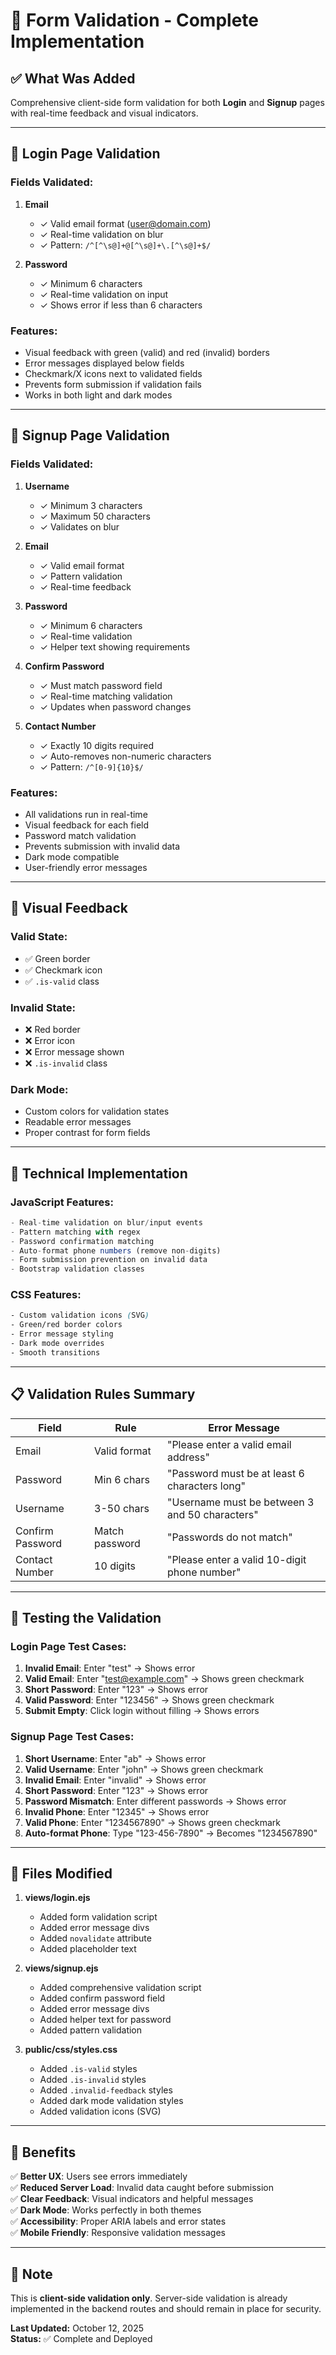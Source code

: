 # 📝 Form Validation - Complete Implementation

## ✅ What Was Added

Comprehensive client-side form validation for both **Login** and **Signup** pages with real-time feedback and visual indicators.

---

## 🔐 Login Page Validation

### Fields Validated:

1. **Email**

   - ✓ Valid email format (user@domain.com)
   - ✓ Real-time validation on blur
   - ✓ Pattern: `/^[^\s@]+@[^\s@]+\.[^\s@]+$/`

2. **Password**
   - ✓ Minimum 6 characters
   - ✓ Real-time validation on input
   - ✓ Shows error if less than 6 characters

### Features:

- Visual feedback with green (valid) and red (invalid) borders
- Error messages displayed below fields
- Checkmark/X icons next to validated fields
- Prevents form submission if validation fails
- Works in both light and dark modes

---

## 📝 Signup Page Validation

### Fields Validated:

1. **Username**

   - ✓ Minimum 3 characters
   - ✓ Maximum 50 characters
   - ✓ Validates on blur

2. **Email**

   - ✓ Valid email format
   - ✓ Pattern validation
   - ✓ Real-time feedback

3. **Password**

   - ✓ Minimum 6 characters
   - ✓ Real-time validation
   - ✓ Helper text showing requirements

4. **Confirm Password**

   - ✓ Must match password field
   - ✓ Real-time matching validation
   - ✓ Updates when password changes

5. **Contact Number**
   - ✓ Exactly 10 digits required
   - ✓ Auto-removes non-numeric characters
   - ✓ Pattern: `/^[0-9]{10}$/`

### Features:

- All validations run in real-time
- Visual feedback for each field
- Password match validation
- Prevents submission with invalid data
- Dark mode compatible
- User-friendly error messages

---

## 🎨 Visual Feedback

### Valid State:

- ✅ Green border
- ✅ Checkmark icon
- ✅ `.is-valid` class

### Invalid State:

- ❌ Red border
- ❌ Error icon
- ❌ Error message shown
- ❌ `.is-invalid` class

### Dark Mode:

- Custom colors for validation states
- Readable error messages
- Proper contrast for form fields

---

## 🔧 Technical Implementation

### JavaScript Features:

```javascript
- Real-time validation on blur/input events
- Pattern matching with regex
- Password confirmation matching
- Auto-format phone numbers (remove non-digits)
- Form submission prevention on invalid data
- Bootstrap validation classes
```

### CSS Features:

```css
- Custom validation icons (SVG)
- Green/red border colors
- Error message styling
- Dark mode overrides
- Smooth transitions
```

---

## 📋 Validation Rules Summary

| Field            | Rule           | Error Message                                  |
| ---------------- | -------------- | ---------------------------------------------- |
| Email            | Valid format   | "Please enter a valid email address"           |
| Password         | Min 6 chars    | "Password must be at least 6 characters long"  |
| Username         | 3-50 chars     | "Username must be between 3 and 50 characters" |
| Confirm Password | Match password | "Passwords do not match"                       |
| Contact Number   | 10 digits      | "Please enter a valid 10-digit phone number"   |

---

## 🧪 Testing the Validation

### Login Page Test Cases:

1. **Invalid Email**: Enter "test" → Shows error
2. **Valid Email**: Enter "test@example.com" → Shows green checkmark
3. **Short Password**: Enter "123" → Shows error
4. **Valid Password**: Enter "123456" → Shows green checkmark
5. **Submit Empty**: Click login without filling → Shows errors

### Signup Page Test Cases:

1. **Short Username**: Enter "ab" → Shows error
2. **Valid Username**: Enter "john" → Shows green checkmark
3. **Invalid Email**: Enter "invalid" → Shows error
4. **Short Password**: Enter "123" → Shows error
5. **Password Mismatch**: Enter different passwords → Shows error
6. **Invalid Phone**: Enter "12345" → Shows error
7. **Valid Phone**: Enter "1234567890" → Shows green checkmark
8. **Auto-format Phone**: Type "123-456-7890" → Becomes "1234567890"

---

## 🚀 Files Modified

1. **views/login.ejs**

   - Added form validation script
   - Added error message divs
   - Added `novalidate` attribute
   - Added placeholder text

2. **views/signup.ejs**

   - Added comprehensive validation script
   - Added confirm password field
   - Added error message divs
   - Added helper text for password
   - Added pattern validation

3. **public/css/styles.css**
   - Added `.is-valid` styles
   - Added `.is-invalid` styles
   - Added `.invalid-feedback` styles
   - Added dark mode validation styles
   - Added validation icons (SVG)

---

## 🎯 Benefits

✅ **Better UX**: Users see errors immediately  
✅ **Reduced Server Load**: Invalid data caught before submission  
✅ **Clear Feedback**: Visual indicators and helpful messages  
✅ **Dark Mode**: Works perfectly in both themes  
✅ **Accessibility**: Proper ARIA labels and error states  
✅ **Mobile Friendly**: Responsive validation messages

---

## 📝 Note

This is **client-side validation only**. Server-side validation is already implemented in the backend routes and should remain in place for security.

**Last Updated:** October 12, 2025  
**Status:** ✅ Complete and Deployed
